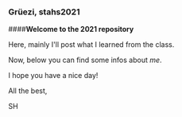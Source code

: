 ### Grüezi, stahs2021

####**Welcome to the 2021 <Statistical Analysis of High-Throughput Genomic and Transcriptomic Data> repository**

Here, mainly I'll post what I learned from the class. 

Now, below you can find some infos about _me_. 

  
  
I hope you have a nice day!

  
All the best,
  

SH
